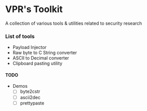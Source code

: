 # VPR's Toolkit
A collection of various tools & utilities related to security research

### List of tools
- Payload Injector
- Raw byte to C String converter
- ASCII to Decimal converter
- Clipboard pasting utility

#### TODO
- Demos
    - [ ] byte2cstr
    - [ ] ascii2dec
    - [ ] prettypaste
